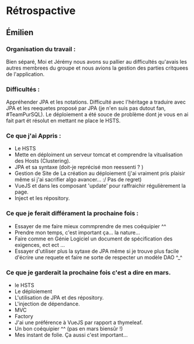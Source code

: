 # Rétrospactive


## Émilien
### Organisation du travail : 
Bien séparé, Moi et Jérémy nous avons su pallier au difficultés qu'avais les autres membrees du groupe et nous avions la gestion des parties critquees de l'application.

### Difficultés :
Appréhender JPA et les notations. Difficulté avec l'héritage a traduire avec JPA et les reequetes proposé par JPA (je n'en suis pas dutout fan, #TeamPurSQL).
Le déploiement a été souce de problème dont je vous en ai fait part ét résolut en mettant ne place le HSTS.

### Ce que j'ai Appris : 
 * Le HSTS
 * Mette en déploiment un serveur tomcat et comprendre la vitualisation des Hosts (Clustering).
 * JPA et sa syntaxe (doit-je reprécisé mon reessenti ? )
 * Gestion de Site de La création au déploiement (j'ai vraiment pris plaisir même si j'ai sacrifier algo avancer... :/ Pas de regret)
 * VueJS et dans les composant 'update' pour raffraichir régulièrement la page.
 * Inject et les répository. 

### Ce que je ferait différament la prochaine fois : 
 * Essayer de me faire mieux commprendre de mes coéquipier ^^
 * Prendre mon temps, c'est important ça... la nature... 
 * Faire comme en Génie Logiciel un document de spécification des exigences, ect ect ...
 * Essayer d'utiliser plus la sytaxe de JPA même si je trouve plus facile d'écrire une requete et faire ne sorte de respecter un modèle DAO ^_^

### Ce que je garderait la prochaine fois c'est a dire en mars.
 * le HSTS
 * Le déploiement
 * L'utilisation de JPA et des répository.
 * L'injection de dépendance.
 * MVC
 * Factory
 * J'ai une préférence à VueJS par rapport a thymeleaf.
 * Un bon coéquipier ^^ (pas en mars biensûr !)
 * Mes instant de folie. Ça aussi c'est important...
